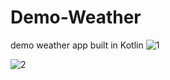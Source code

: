 # Demo-Weather

demo weather app built in Kotlin
![1](https://lh3.googleusercontent.com/H7U_CsEwZCCdZHMI-IWpMBJh9Fq_ZnNSidT9zaV_DzbeayGbY_TNpA_Gb_BJIubXizwMFDz3kk2vrp_hb00KqltVAq_Ifwzb62e6d2jLolsa3UGutHWPaovIpBm0kFD-K1FDf3NH-Hw2gpMvqx-9Em7yD4owhQusgcChwuqH2Erm58_6hErDuWPw6OHnSnkkKZlcBNfGpiYsdryCBZbo7DVE0zeC_DiOsy1HceVU1woI7NTkYK_gjrd8yksSvBTg2u8D4qk_Okau3ZKtOCeiTr1K4d7FaRNP_EFRb2Vc731UVYRksxwznVDX5ioWit6jxvJn-MHB1xJKgguHRg2orimR7JpWWq5ggK6B7faakdBVXwJZBAxFmQ-A6Ddpn-B7WPI8i2r_YwIc5X2jL58QFp_rRnRw9EXS77hsre-aFzJVis-B-5tB8rxz33aGGaiKuZjj9nTbXr3IoTXRmhHb055a7ddH1RSSsNDZ26uoBbrQU-sJ9jl_bJ6Z6TxnnJM8xL3JzwlTqvvWtw8tdlLiCv7KUprULpB9L8iWguZdwBjZTfgkCtRYWDYd4GbnILj9p7vneq9hx2weDIzDOWVvIejlybx43IbgqzGVsVbPYv5vLfLvU6LZMHpobb1zlMIn3nrFWS5MFT9Rc-5brTwwfuyO9RGPUcrM8GjP0CvkwXZyY621CSccvhEiz4xHUgRsVN53_JXokibXDbPbRRTgvFkHDg=w437-h969-no?authuser=0)

![2](https://lh3.googleusercontent.com/3sc9UY_AIQFEbrCK8hUEoi7A9NzR-SN4rmFicuQC0erUTTL7NyxTX968QTYdUR_St3EowmI149BSpryC8YVPJHuvXevhHnlzzYpt_8fWb5qaJP-aOBUVLt7nC-TIkC0rz2QxXW8YjZ0AYlwdVF-Jp8VlsXhaHtV_u5KvpaZOcUeCZ9B4alWM68yxergMpqvP_MZTuaBPuFv8cAzsatLs_rJFdG1UZbVXt5SnCrLLWCEefMxeXvfx2aghwFVXpiY9rbH_VbEHK1gYheylVb6OTyh-Rscs6qzbNsG4avkPqPy_gdc3yr5Xz_3Quo2dLZrwAkWCGdS_q-nn3dvviryaUyKDYWKyU315Dq6-mHeqT82lSlAaWrTd9HbRH3mvStmxULqwvXNSJCbHmR9Z9ovrhE-TT5EFA7Vo0I80KDJlF6dj0Ow2einjodwE7s8nMLDoJoP1IYbM5vl2vP7CZbbtchscRHPUuW8lIKp6jqjGW6qdM0EZ_L52BXyXXyXaDqXanN7NCzkIJxA0qHdPpCiXx9OpKMYYaNA76Sd5aClTHQrSbUvSndSvAW9Lxe3F_B7Uof3tzKhcZ_mO6WPSrKjBICnjIEmGWieeMAYeg8R0N9MpkcMmqH4lKTtI5lpHVanb3lTpX2DoLKrFivoH-9zsZzFz-nMJdwpVnKuyK7mSMM6Cnm6C6mVNCq18GsLu5ZUPbP-7_Zka4X4dDnP5y_AwfzpkDA=w437-h969-no?authuser=0)
